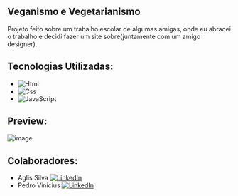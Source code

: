 ## Veganismo e Vegetarianismo


Projeto feito sobre um trabalho escolar de algumas amigas, onde eu abracei o trabalho e decidi fazer um site sobre(juntamente com um amigo designer).

## Tecnologias Utilizadas:
* ![Html](https://img.shields.io/badge/HTML5-E34F26?style=for-the-badge&logo=html5&logoColor=white)
* ![Css](https://img.shields.io/badge/CSS3-1572B6?style=for-the-badge&logo=css3&logoColor=white)
* ![JavaScript](https://img.shields.io/badge/JavaScript-F7DF1E?style=for-the-badge&logo=javascript&logoColor=black)
  
## Preview:

![image](https://github.com/aaglis/Veganism-and-Vegetarianism/assets/111001349/7abef47c-197d-4605-880b-f76d61198585)

## Colaboradores:

* Aglis Silva [![LinkedIn][linkedin-shield]][linkedin-url1]
* Pedro Vinicius [![LinkedIn][linkedin-shield]][linkedin-url2]

[linkedin-shield]: https://img.shields.io/badge/-LinkedIn-black.svg?style=for-the-badge&logo=linkedin&colorB=555
[linkedin-url1]: https://www.linkedin.com/in/aglis-bernardino-da-silva/
[linkedin-url2]: https://www.linkedin.com/in/pedro-vinicius-de-sousa-silva/




